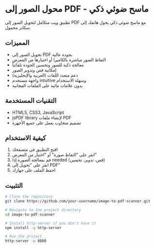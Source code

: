 # محول الصور إلى PDF - ماسح ضوئي ذكي

تطبيق ويب متكامل لتحويل الصور إلى PDF مع ماسح ضوئي ذكي يحول هاتفك إلى سكانر محمول.

## المميزات

- تحويل الصور إلى PDF بجودة عالية
- التقاط الصور مباشرة بالكاميرا أو اختيارها من المعرض
- معالجة ذكية للصور وتحسين الجودة تلقائياً
- إمكانية قص وتدوير الصور
- دعم متعدد اللغات (العربية والإنجليزية)
- واجهة مستخدم intuitive وسهلة الاستخدام
- بدون علامات مائية على الملفات المجانية

## التقنيات المستخدمة

- HTML5, CSS3, JavaScript
- jsPDF library لإنشاء ملفات PDF
- تصميم متجاوب يعمل على جميع الأجهزة

## كيفية الاستخدام

1. افتح التطبيق في متصفحك
2. انقر على "التقاط صورة" أو "اختيار من المعرض"
3. قم بمعالجة الصورة إذا needed (قص، تدوير، تحسين)
4. انقر على "تحويل إلى PDF"
5. احفظ الملف على جهازك

## التثبيت

```bash
# Clone the repository
git clone https://github.com/your-username/image-to-pdf-scanner.git

# Navigate to the project directory
cd image-to-pdf-scanner

# Install http-server if you don't have it
npm install -g http-server

# Run the project
http-server -p 8080
